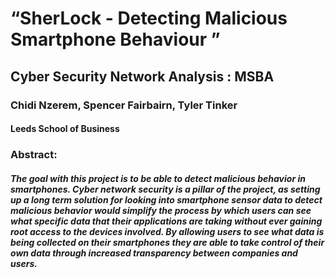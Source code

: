 # “SherLock - Detecting Malicious Smartphone Behaviour ” 
## Cyber Security Network Analysis : MSBA
### Chidi Nzerem, Spencer Fairbairn, Tyler Tinker
#### Leeds School of Business

### Abstract:
##### The goal with this project is to be able to detect malicious behavior in smartphones. Cyber network security is a pillar of the project, as setting up a long term solution for looking into smartphone sensor data to detect malicious behavior would simplify the process by which users can see what specific data that their applications are taking without ever gaining root access to the devices involved. By allowing users to see what data is being collected on their smartphones they are able to take control of their own data through increased transparency between companies and users.
